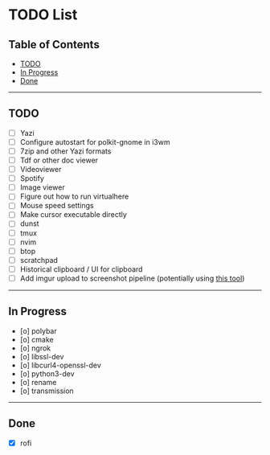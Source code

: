 # TODO List

## Table of Contents
- [TODO](#todo)
- [In Progress](#in-progress)
- [Done](#done)

---

## TODO

- [ ] Yazi
- [ ] Configure autostart for polkit-gnome in i3wm
- [ ] 7zip and other Yazi formats
- [ ] Tdf or other doc viewer
- [ ] Videoviewer
- [ ] Spotify
- [ ] Image viewer
- [ ] Figure out how to run virtualhere
- [ ] Mouse speed settings
- [ ] Make cursor executable directly
- [ ] dunst
- [ ] tmux
- [ ] nvim
- [ ] btop
- [ ] scratchpad
- [ ] Historical clipboard / UI for clipboard
- [ ] Add imgur upload to screenshot pipeline (potentially using [this tool](https://github.com/jomo/imgur-screenshot))

---

## In Progress

- [o] polybar
- [o] cmake
- [o] ngrok
- [o] libssl-dev
- [o] libcurl4-openssl-dev
- [o] python3-dev
- [o] rename
- [o] transmission

---

## Done

- [x] rofi